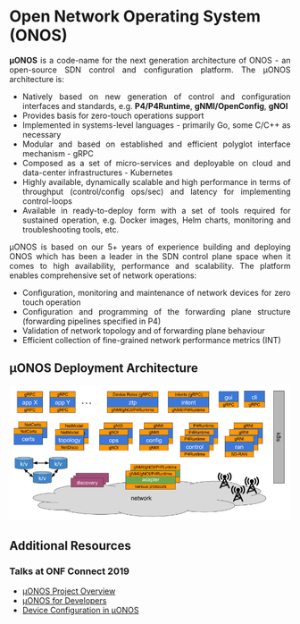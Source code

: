 <!--
SPDX-FileCopyrightText: 2022 2020-present Open Networking Foundation <info@opennetworking.org>

SPDX-License-Identifier: Apache-2.0
-->

# Open Network Operating System (ONOS)
<div style="text-align: justify"> 

**µONOS** is a code-name for the next generation architecture of ONOS - an open-source SDN control and configuration platform.
The µONOS architecture is:

- Natively based on new generation of control and configuration interfaces and standards, e.g. **P4/P4Runtime**, **gNMI/OpenConfig**, **gNOI**
- Provides basis for zero-touch operations support
- Implemented in systems-level languages - primarily Go, some C/C++ as necessary
- Modular and based on established and efficient polyglot interface mechanism - gRPC
- Composed as a set of micro-services and deployable on cloud and data-center infrastructures - Kubernetes
- Highly available, dynamically scalable and high performance in terms of throughput (control/config ops/sec) and latency for implementing control-loops 
- Available in ready-to-deploy form with a set of tools required for sustained operation, e.g. Docker images, Helm charts, monitoring and troubleshooting tools, etc.

µONOS is based on our 5+ years of experience building and deploying ONOS which has been a leader in the SDN control plane space when it comes to high availability, performance and scalability. 
The platform enables comprehensive set of network operations:

- Configuration, monitoring and maintenance of network devices for zero touch operation
- Configuration and programming of the forwarding plane structure (forwarding pipelines specified in P4)
- Validation of network topology and of forwarding plane behaviour
- Efficient collection of fine-grained network performance metrics (INT)

## µONOS Deployment Architecture

![architecture](images/uonos_architecture.png)

## Additional Resources
### Talks at ONF Connect 2019
* [µONOS Project Overview](https://www.youtube.com/watch?v=rS_SWvDIJhw)
* [µONOS for Developers](https://www.youtube.com/watch?v=a4x3RowWCQA)
* [Device Configuration in µONOS](https://www.youtube.com/watch?v=Ibm7kHTrurw)

</div>
